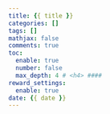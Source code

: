 ```yaml
---
title: {{ title }}
categories: []
tags: []
mathjax: false
comments: true
toc:
  enable: true
  number: false
  max_depth: 4 # <h4> ####
reward_settings:
  enable: true
date: {{ date }}
---
```


<!-- more -->